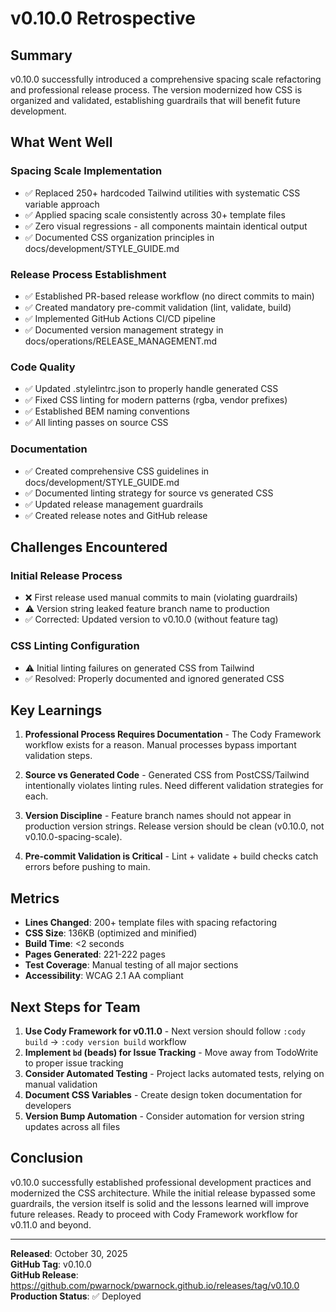 # v0.10.0 Retrospective

## Summary

v0.10.0 successfully introduced a comprehensive spacing scale refactoring and professional release process. The version modernized how CSS is organized and validated, establishing guardrails that will benefit future development.

## What Went Well

### Spacing Scale Implementation
- ✅ Replaced 250+ hardcoded Tailwind utilities with systematic CSS variable approach
- ✅ Applied spacing scale consistently across 30+ template files
- ✅ Zero visual regressions - all components maintain identical output
- ✅ Documented CSS organization principles in docs/development/STYLE_GUIDE.md

### Release Process Establishment
- ✅ Established PR-based release workflow (no direct commits to main)
- ✅ Created mandatory pre-commit validation (lint, validate, build)
- ✅ Implemented GitHub Actions CI/CD pipeline
- ✅ Documented version management strategy in docs/operations/RELEASE_MANAGEMENT.md

### Code Quality
- ✅ Updated .stylelintrc.json to properly handle generated CSS
- ✅ Fixed CSS linting for modern patterns (rgba, vendor prefixes)
- ✅ Established BEM naming conventions
- ✅ All linting passes on source CSS

### Documentation
- ✅ Created comprehensive CSS guidelines in docs/development/STYLE_GUIDE.md
- ✅ Documented linting strategy for source vs generated CSS
- ✅ Updated release management guardrails
- ✅ Created release notes and GitHub release

## Challenges Encountered

### Initial Release Process
- ❌ First release used manual commits to main (violating guardrails)
- ⚠️ Version string leaked feature branch name to production
- ✅ Corrected: Updated version to v0.10.0 (without feature tag)

### CSS Linting Configuration
- ⚠️ Initial linting failures on generated CSS from Tailwind
- ✅ Resolved: Properly documented and ignored generated CSS

## Key Learnings

1. **Professional Process Requires Documentation** - The Cody Framework workflow exists for a reason. Manual processes bypass important validation steps.

2. **Source vs Generated Code** - Generated CSS from PostCSS/Tailwind intentionally violates linting rules. Need different validation strategies for each.

3. **Version Discipline** - Feature branch names should not appear in production version strings. Release version should be clean (v0.10.0, not v0.10.0-spacing-scale).

4. **Pre-commit Validation is Critical** - Lint + validate + build checks catch errors before pushing to main.

## Metrics

- **Lines Changed**: 200+ template files with spacing refactoring
- **CSS Size**: 136KB (optimized and minified)
- **Build Time**: <2 seconds
- **Pages Generated**: 221-222 pages
- **Test Coverage**: Manual testing of all major sections
- **Accessibility**: WCAG 2.1 AA compliant

## Next Steps for Team

1. **Use Cody Framework for v0.11.0** - Next version should follow `:cody build` → `:cody version build` workflow
2. **Implement `bd` (beads) for Issue Tracking** - Move away from TodoWrite to proper issue tracking
3. **Consider Automated Testing** - Project lacks automated tests, relying on manual validation
4. **Document CSS Variables** - Create design token documentation for developers
5. **Version Bump Automation** - Consider automation for version string updates across all files

## Conclusion

v0.10.0 successfully established professional development practices and modernized the CSS architecture. While the initial release bypassed some guardrails, the version itself is solid and the lessons learned will improve future releases. Ready to proceed with Cody Framework workflow for v0.11.0 and beyond.

---

**Released**: October 30, 2025  
**GitHub Tag**: v0.10.0  
**GitHub Release**: https://github.com/pwarnock/pwarnock.github.io/releases/tag/v0.10.0  
**Production Status**: ✅ Deployed
